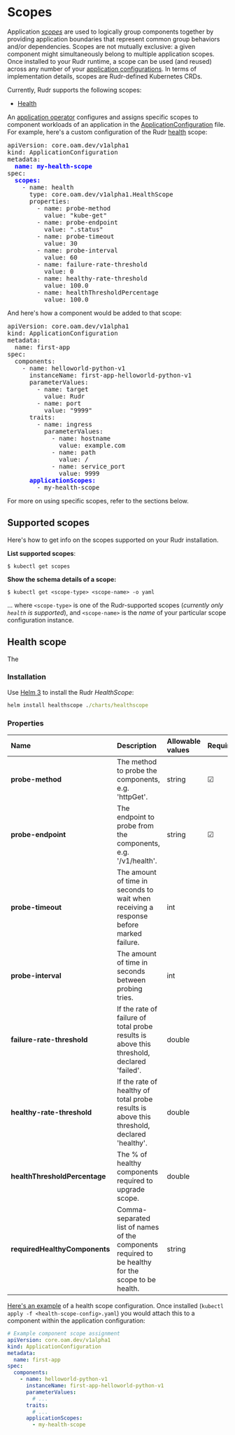 # Scopes

Application [*scopes*](https://github.com/oam-dev/spec/blob/master/4.application_scopes.md) are used to logically group components together by providing application boundaries that represent common group behaviors and/or dependencies. Scopes are not mutually exclusive: a given component might simultaneously belong to multiple application scopes. Once installed to your Rudr runtime, a scope can be used (and reused) across any number of your [application configurations](./application-configuration.md). In terms of implementation details, scopes are Rudr-defined Kubernetes CRDs.

Currently, Rudr supports the following scopes:

- [Health](#health)

An [application operator](https://github.com/oam-dev/spec/blob/master/2.overview_and_terminology.md#roles-and-responsibilities) configures and assigns specific scopes to component workloads of an application in the [ApplicationConfiguration](application-configuration.md) file. For example, here's a custom configuration of the Rudr [health](#health) scope:

<pre>
apiVersion: core.oam.dev/v1alpha1
kind: ApplicationConfiguration
metadata:
  <b style="color:blue;">name: my-health-scope</b>
spec:
  <b style="color:blue;">scopes:</b>
    - name: health
      type: core.oam.dev/v1alpha1.HealthScope
      properties:
        - name: probe-method
          value: "kube-get"
        - name: probe-endpoint
          value: ".status"
        - name: probe-timeout
          value: 30
        - name: probe-interval
          value: 60
        - name: failure-rate-threshold
          value: 0
        - name: healthy-rate-threshold
          value: 100.0
        - name: healthThresholdPercentage
          value: 100.0
</pre>

And here's how a component would be added to that scope:

<pre>
apiVersion: core.oam.dev/v1alpha1
kind: ApplicationConfiguration
metadata:
  name: first-app
spec:
  components:
    - name: helloworld-python-v1
      instanceName: first-app-helloworld-python-v1
      parameterValues:
        - name: target
          value: Rudr
        - name: port
          value: "9999"
      traits:
        - name: ingress
          parameterValues:
            - name: hostname
              value: example.com
            - name: path
              value: /
            - name: service_port
              value: 9999
      <b style="color: blue">applicationScopes:</b>
        - my-health-scope
</pre>

For more on using specific scopes, refer to the sections below.

## Supported scopes

Here's how to get info on the scopes supported on your Rudr installation.

**List supported scopes**:

```console
$ kubectl get scopes
```

**Show the schema details of a scope:**

```console
$ kubectl get <scope-type> <scope-name> -o yaml
````

... where `<scope-type>` is one of the Rudr-supported scopes (*currently only `health` is supported*), and `<scope-name>` is the *name* of your particular scope configuration instance.

## Health scope

The 

### Installation

Use [Helm 3](https://v3.helm.sh/) to install the Rudr *HealthScope*:

```cmd
helm install healthscope ./charts/healthscope
```

### Properties

| Name | Description | Allowable values | Required | Default |
| :-- | :--| :-- | :-- | :-- |
| **probe-method** | The method to probe the components, e.g. 'httpGet'. | string | &#9745; | |
| **probe-endpoint** | The endpoint to probe from the components, e.g. '/v1/health'. | string | &#9745; | |
| **probe-timeout** | The amount of time in seconds to wait when receiving a response before marked failure. | int | | |
| **probe-interval** | The amount of time in seconds between probing tries. | int |||
| **failure-rate-threshold** | If the rate of failure of total probe results is above this threshold, declared 'failed'. | double |||
| **healthy-rate-threshold** | If the rate of healthy of total probe results is above this threshold, declared 'healthy'. | double |||
| **healthThresholdPercentage** | The % of healthy components required to upgrade scope. | double |||
| **requiredHealthyComponents** | Comma-separated list of names of the components required to be healthy for the scope to be health. | string |||

[Here's an example](../../examples/health-scope-config.yaml) of a health scope configuration. Once installed (`kubectl apply -f <health-scope-config>.yaml`) you would attach this to a component within the application configuration:

```yaml
# Example component scope assignment
apiVersion: core.oam.dev/v1alpha1
kind: ApplicationConfiguration
metadata:
  name: first-app
spec:
  components:
    - name: helloworld-python-v1
      instanceName: first-app-helloworld-python-v1
      parameterValues:
        # ...
      traits:
        # ...  
      applicationScopes:
        - my-health-scope
```
